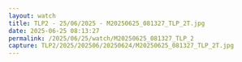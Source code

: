 ```yaml
---
layout: watch
title: TLP2 - 25/06/2025 - M20250625_081327_TLP_2T.jpg
date: 2025-06-25 08:13:27
permalink: /2025/06/25/watch/M20250625_081327_TLP_2
capture: TLP2/2025/202506/20250624/M20250625_081327_TLP_2T.jpg
---
```

